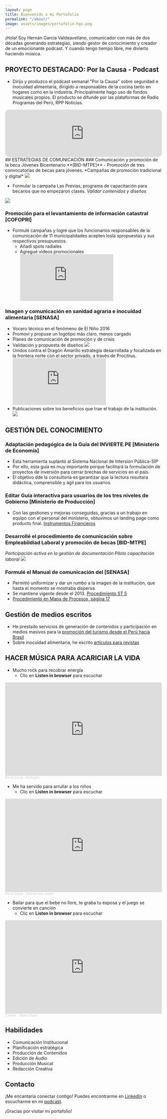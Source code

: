 ```yaml
---
layout: page
title: Bienvenido a mi Portafolio
permalink: "/about/"
image: assets/images/portafolio-hgv.png
---
```


¡Hola! Soy Hernán García Valdeavellano, comunicador con más de dos décadas generando estrategias, siendo gestor de conocimiento y creador de un emocionante podcast. Y cuando tengo tiempo libre, me divierto haciendo música.

## PROYECTO DESTACADO: Por la Causa - Podcast
  - Dirijo y produzco el pódcast semanal "Por la Causa" sobre seguridad e inocuidad alimentaria, dirigido a responsables de la cocina tanto en hogares como en la industria. Principalmente hago uso de fondos musicales propios. El producto se difunde por las plataformas de Radio Programas del Perú, RPP Noticias.
<iframe style="border-radius:12px" src="https://open.spotify.com/embed/show/4sZ8qT1zlrlg161D1Pw88e?utm_source=generator" width="100%" height="152" frameBorder="0" allowfullscreen="" allow="autoplay; clipboard-write; encrypted-media; fullscreen; picture-in-picture" loading="lazy"></iframe>
## ESTRATEGIAS DE COMUNICACIÓN
### Comunicación y promoción de la beca Jóvenes Bicentenario **[BID-MTPE]**
  - Promoción de tres convocatorias de becas para jóvenes. *Campañas de promoción tradicional y digital*
 <img src="{{site.baseurl}}/assets/thumbnails/22-consultoria-beca.jpg" class="garnish rounded float-left"/>
  
  - Formular la campaña Las Previas, programa de capacitación para becarios que no empezaron clases. *Validar contenidos y diseños*
  <img src="{{site.baseurl}}/assets/thumbnails/22-las-previas-jovenes-bicentenario.jpg"/>

### Promoción para el levantamiento de información catastral **[COFOPRI]**
  - Formulé campañas y logré que los funcionarios responsables de la comunicación de 11 municipalidades acepten losla spropuestas y sus respectivos presupuestos.
    - Añadí spots radiales
    - Agregué videos promocionales 
      <div class="video-responsive">
      <iframe src="https://www.youtube.com/embed/qvE0bgddt5k" alt="Colabora con COFOPRI" frameborder="0" allowfullscreen></iframe>
        </div> 
        
### Imagen y comunicación en sanidad agraria e inocuidad alimentaria **[SENASA]**
  - Vocero técnico en el fenómeno de El Niño 2016
  - Promoví y propuse un logotipo más claro, menos cargado
  - Planes de comunicación de promoción y de crisis
  - Validación y propuesta de diseños 
     <img src="{{site.baseurl}}/assets/postImages/senasa1pc.jpg" class="garnish rounded float-left"/>
  - Unidos contra el Dragón Amarillo estrategia desarrollada y focalizada en la frontera norte con el sector privado, a través de Procitrus.
    <iframe src="https://www.youtube.com/embed/hfVe6BkYUB0" alt="Contra la plaga Dragón amarillo o HLB" frameborder="0" allowfullscreen></iframe>
  - Publicaciones sobre los beneficios que trae el trabajo de la institución.
     <img src="{{site.baseurl}}/assets/thumbnails/19-frambuesas-peru-hernan.jpg"/>

## GESTIÓN DEL CONOCIMIENTO

### Adaptación pedagógica de la Guía del INVIERTE.PE **[Ministerio de Economía]**
  - Esta herramienta suplantó al Sistema Nacional de Intersión Pública-SIP
  - Por ello, esta guía es muy importante porque facilitará la formulación de proyectos de inversión para cerrar brechas de servicios en el país.
  - El objetivo dde la consultoría es garantizar que la lectura resultara didáctica, comprensible y ágil para los usuarios.

### Editar Guía interactiva para usuarios de los tres niveles de Gobierno **[Ministerio de Producción]**
  - Con las gestiones y mejoras conseguidas, gracias a un trabajo en equipo con el personal del ministerio, obtuvimos un landing page como producto final.
    [Instrumentos Financieros](https://instrumentosfinancieros.produce.gob.pe/)
    
### Desarrollé el procedimiento de comunicación sobre Empleabildiad Laboral y promoción de becas **[BID-MTPE]**
   *Participación activa en la gestión de documentación Piloto capacitación laboral*
   <img src="{{site.baseurl}}/assets/thumbnails/22-documentacion-piloto-capacitacion-laboral-BID-MTPE.jpg" />
   
### Formulé el Manual de comunicación del **[SENASA]**
  - Permitió uniformizar y dar un rumbo a la imagen de la institución, que hasta el momento se mostraba dispersa. 
  - Se mantiene vigente desde el 2013. [Procedimiento ST 5](https://drive.google.com/file/d/1Luxe6JbPXoId2lBWF6-tSXm4EeaxwpWP/view?usp=sharing)     
  - [Procedimiento en Mapa de Procesos, página 17](https://www.senasa.gob.pe/senasa/descargasarchivos/2014/11/Mapa-de-Procesos-del-SENASA.pdf)  

## Gestión de medios escritos
- He prestado servicios de generación de contenidos y participación en medios masivos para la [promoción del turismo desde el Perú hacia Brasil](https://www.hernangarciaval.com/2023/01/25/vuelve-carnaval-brasil/)
- Sobre inocuidad alimentaria, he escrito [artículos para revistas](https://www.hernangarciaval.com/2021/09/09/articulos-seguridad-alimentaria/)

## HACER MÚSICA PARA ACARICIAR LA VIDA
 - Mucho rock para recobrar energía
    - Clic en **Listen in browser** para escuchar
  <iframe width="100%" height="300" scrolling="no" frameborder="no" allow="autoplay" src="https://w.soundcloud.com/player/?url=https%3A//api.soundcloud.com/tracks/1690673811&color=%23ff5500&auto_play=false&hide_related=false&show_comments=true&show_user=true&show_reposts=false&show_teaser=true&visual=true"></iframe><div style="font-size: 10px; color: #cccccc;line-break: anywhere;word-break: normal;overflow: hidden;white-space: nowrap;text-overflow: ellipsis; font-family: Interstate,Lucida Grande,Lucida Sans Unicode,Lucida Sans,Garuda,Verdana,Tahoma,sans-serif;font-weight: 100;"><a href="https://soundcloud.com/tukutun" title="Por la Causa" target="_blank" style="color: #cccccc; text-decoration: none;">Por la Causa</a> · <a href="https://soundcloud.com/tukutun/mi-rugido" title="Mi Rugido" target="_blank" style="color: #cccccc; text-decoration: none;">Mi Rugido</a></div>
    
 - Me ha servido para arrullar a los niños
    - Clic en **Listen in browser** para escuchar
<iframe width="100%" height="300" scrolling="no" frameborder="no" allow="autoplay" src="https://w.soundcloud.com/player/?url=https%3A//api.soundcloud.com/tracks/1690665033&color=%23ff5500&auto_play=false&hide_related=false&show_comments=true&show_user=true&show_reposts=false&show_teaser=true&visual=true"></iframe><div style="font-size: 10px; color: #cccccc;line-break: anywhere;word-break: normal;overflow: hidden;white-space: nowrap;text-overflow: ellipsis; font-family: Interstate,Lucida Grande,Lucida Sans Unicode,Lucida Sans,Garuda,Verdana,Tahoma,sans-serif;font-weight: 100;"><a href="https://soundcloud.com/tukutun" title="Por la Causa" target="_blank" style="color: #cccccc; text-decoration: none;">Por la Causa</a> · <a href="https://soundcloud.com/tukutun/duerme-bien-shanti" title="Duerme bien Shanti" target="_blank" style="color: #cccccc; text-decoration: none;">Duerme bien Shanti</a></div>

  - Bailar para que el bebe no llore, te graba tu esposa y el juego se convierte en canción 
    - Clic en **Listen in browser** para escuchar
  <iframe width="100%" height="300" scrolling="no" frameborder="no" allow="autoplay" src="https://w.soundcloud.com/player/?url=https%3A//api.soundcloud.com/tracks/561088389&color=%23ff5500&auto_play=false&hide_related=false&show_comments=true&show_user=true&show_reposts=false&show_teaser=true&visual=true"></iframe><div style="font-size: 10px; color: #cccccc;line-break: anywhere;word-break: normal;overflow: hidden;white-space: nowrap;text-overflow: ellipsis; font-family: Interstate,Lucida Grande,Lucida Sans Unicode,Lucida Sans,Garuda,Verdana,Tahoma,sans-serif;font-weight: 100;"><a href="https://soundcloud.com/tukutun" title="Tukutún" target="_blank" style="color: #cccccc; text-decoration: none;">Tukutún</a> · <a href="https://soundcloud.com/tukutun/shanti-shanti" title="Shanti Shanti" target="_blank" style="color: #cccccc; text-decoration: none;">Shanti Shanti</a></div>
  
## Habilidades

- Comunicación Institucional
- Planificación estratégica
- Producción de Contenidos
- Edición de Audio
- Producción Musical
- Redacción Creativa

## Contacto

¡Me encantaría conectar contigo! Puedes encontrarme en [LinkedIn](https://www.linkedin.com/in/hernangarciavaldeavellano/) o escucharme en mi [podcast](https://rpp.pe/audio/podcast/por-la-causa).

¡Gracias por visitar mi portafolio!

